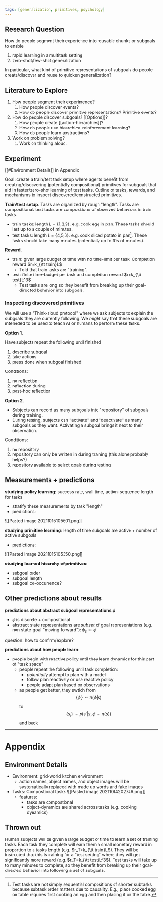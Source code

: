 ```yaml
---
tags: [generalization, primitives, psychology]
---
```


## Research Question

How do people segment their experience into reusable chunks or subgoals to enable
1. rapid learning in a multitask setting
2. zero-shot/few-shot generalization 

In particular, what kind of primitive representations of subgoals do people create/discover and reuse to quicken generalization?

## Literature to Explore

1. How people segment their experimence?
	1. How people discover events?
	2. How do people discover primitive representations? Primitive events?
2. How do people discover subgoals? [[Options]]?
	1.  How people create [[action-hierarchies]]?
	2.  How do people use hiearchical reinforcement learning?
	3.  How do people learn abstractions?
3.  Work on problem solving?
	1.  Work on thinking aloud.




## Experiment
[[#Environment Details]] in Appendix

Goal: create a train/test task setup where agents benefit from creating/discovering (potentially compositional) primitives for subgoals that aid in faster/zero-shot learning of test tasks. Outline of tasks, rewards, and mechanisms to inspect discovered/constructed primitives.

**Train/test setup**. Tasks are organized by rough "length". Tasks are compositional: test tasks are compositions of observed behaviors in train tasks. 
- train tasks: length $L$ = {1,2,3}. e.g. cook egg in pan. These tasks should last up to a couple of minutes.
- test tasks: length $L$ = {4,5,6}. e.g. cook sliced potato in pan[^1]. These tasks should take many minutes (potentially up to 10s of minutes). 


**Reward**. 
- train: given large budget of time with no time-limit per task. Completion reward $r=k_{\tt train}L$
	- Told that train tasks are "training".
- test: finite time-budget per task and completion reward $r=k_{\tt test}L^3$
	- Test tasks are long so they benefit from breaking up their goal-directed behavior into subgoals.

### Inspecting discovered primitives
We will use a "Think-aloud protocol" where we ask subjects to explain the subgoals they are currently following. We *might* say that these subgoals are inteneded to be used to teach AI or humans to perform these tasks. 

**Option 1**. 

Have subjects repeat the following until finished
1. describe subgoal
2. take actions
3. press done when subgoal finished

Conditions: 
1. no reflection
2. reflection during
3. post-hoc reflection

**Option 2**.
- Subjects can record as many subgoals into "repository" of subgoals during training.
- During testing, subjects can "activate" and "deactivate" as many subgoals as they want. Activating a subgoal brings it next to their observation.

Conditions:
1. no repository
2. repository can only be written in during training (this alone probably helps?)
3. repository available to select goals during testing



## Measurements + predictions
**studying policy learning**:
success rate, wall time, action-sequence length for tasks
- stratify these measurements by task "length"
- predictions:

![[Pasted image 20211015105601.png]]

**studying primitive learning**:
length of time subgoals are active + number of active subgoals
- predictions:

![[Pasted image 20211015105350.png]]

**studying learned hiearchy of primitives**:
- subgoal order
- subgoal length
- subgoal co-occurrence?
	
	 

## Other predictions about results

**predictions about abstract subgoal representations $\phi$**
* $\phi$ is discrete + compositional
* abstract state representations are *subset* of goal representations (e.g. non state-goal "moving forward"): $\phi_s \subset \phi$

question: how to confirm/explore?

**predictions about how people learn**:
- people begin with reactive policy until they learn dynamics for this part of "task space"
	- people repeat the following until task completion:
		- *potentially* attempt to plan with a model
		- follow plan reactively or use reactive policy
		- people adapt plan based on observations
	- as people get better, they swtich from $$\{\phi_i\}\sim\pi(\phi|s)$$ to $$\{s_i\}\sim p(s'|s, \phi\sim\pi(s))$$ and back



---

# Appendix

## Environment Details
- Environment: grid-world kitchen environment
	- action names, object names, and object images will be systematically replaced with made up words and fake images
- Tasks: Compostional tasks 
 ![[Pasted image 20211014202746.png]]
	- features:
		- tasks are compostional
		- object-dynamics are shared across tasks (e.g. cooking dynamics)

## Thrown out
Human subjects will be given a large budget of time to learn a set of training tasks. Each task they complete will earn them a small monetary reward in proportion to a tasks length (e.g. $r_T=k_{\tt train}L$). They will be instructed that this is training for a "test setting" where they will get significantly more reward (e.g. $r_T=k_{\tt test}L^3$). Test tasks will take up to many minutes to complete, so they benefit from breaking up their goal-directed behavior into following a set of subgoals.

[^1]: Test tasks are not simply sequential compositions of shorter subtasks because subtask order matters due to causality. E.g., place cooked egg on table requires first cooking an egg and then placing it on the table.